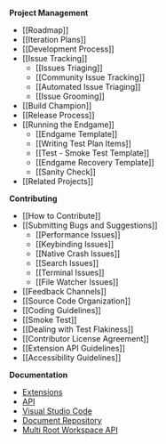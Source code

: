**Project Management**
* [[Roadmap]]
* [[Iteration Plans]]
* [[Development Process]]
* [[Issue Tracking]]
  * [[Issues Triaging]]
  * [[Community Issue Tracking]]
  * [[Automated Issue Triaging]]
  * [[Issue Grooming]]
* [[Build Champion]]
* [[Release Process]]
* [[Running the Endgame]]
  * [[Endgame Template]]
  * [[Writing Test Plan Items]]
  * [[Test - Smoke Test Template]]
  * [[Endgame Recovery Template]]
  * [[Sanity Check]]
* [[Related Projects]]

**Contributing**
* [[How to Contribute]]
* [[Submitting Bugs and Suggestions]]
  * [[Performance Issues]]
  * [[Keybinding Issues]]
  * [[Native Crash Issues]]
  * [[Search Issues]]
  * [[Terminal Issues]]
  * [[File Watcher Issues]]
* [[Feedback Channels]]
* [[Source Code Organization]]
* [[Coding Guidelines]]
* [[Smoke Test]]
* [[Dealing with Test Flakiness]]
* [[Contributor License Agreement]]
* [[Extension API Guidelines]]
* [[Accessibility Guidelines]]

**Documentation**
* [Extensions](https://code.visualstudio.com/docs/extensions/overview)
* [API](https://code.visualstudio.com/docs/extensionAPI/overview)
* [Visual Studio Code](https://code.visualstudio.com/docs)
* [Document Repository](https://github.com/microsoft/vscode-docs)
* [Multi Root Workspace API](https://github.com/Microsoft/vscode/wiki/Adopting-Multi-Root-Workspace-APIs)
